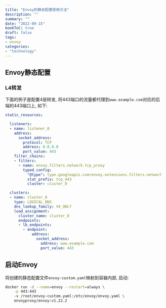 ```yaml
---
title: "Envoy的静态配置使用方法"
description: ""
summary: ""
date: "2022-09-15"
bookToC: true
draft: false
tags:
- envoy
categories:
- "technology"
---
```


## Envoy静态配置

### L4转发

下面的例子是配置4层转发, 将443端口的流量都代理到`www.example.com`对应的后端的443端口上, 如下:

```yaml
static_resources:

  listeners:
  - name: listener_0
    address:
      socket_address:
        protocol: TCP
        address: 0.0.0.0
        port_value: 443
    filter_chains:
    - filters:
      - name: envoy.filters.network.tcp_proxy
        typed_config:
          "@type": type.googleapis.com/envoy.extensions.filters.network.tcp_proxy.v3.TcpProxy
          stat_prefix: tcp_443
          cluster: cluster_0

  clusters:
  - name: cluster_0
    type: LOGICAL_DNS
    dns_lookup_family: V4_ONLY
    load_assignment:
      cluster_name: cluster_0
      endpoints:
      - lb_endpoints:
        - endpoint:
            address:
              socket_address:
                address: www.example.com
                port_value: 443
```

## 启动Envoy

将创建的静态配置文件`envoy-custom.yaml`映射到容器内部, 启动:

```sh
docker run -d --name=envoy --restart=always \
    -p 443:443
    -v /root/envoy-custom.yaml:/etc/envoy/envoy.yaml \
    envoyproxy/envoy:v1.22.2
```